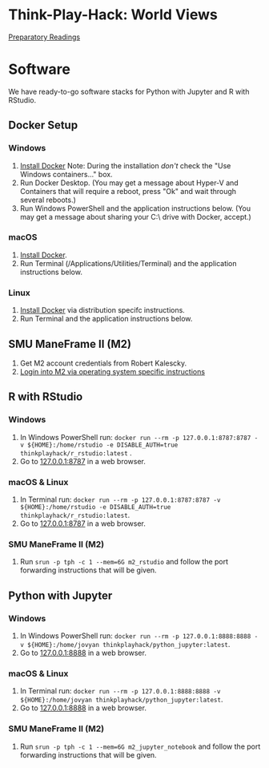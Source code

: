 # Think-Play-Hack: World Views

[Preparatory Readings](https://www.dropbox.com/sh/ru4dxh6rr6uqvfl/AADlPVWVEZ1BE4OcxPnZ0dpDa?dl=0)

# Software

We have ready-to-go software stacks for Python with Jupyter and R with RStudio.

## Docker Setup

### Windows

1. [Install Docker](https://download.docker.com/win/stable/Docker%20for%20Windows%20Installer.exe) Note: During the installation *don't* check the "Use Windows containers..." box.
2. Run Docker Desktop. (You may get a message about Hyper-V and Containers that will require a reboot, press "Ok" and wait through several reboots.)
3. Run Windows PowerShell and the application instructions below. (You may get a message about sharing your C:\ drive with Docker, accept.)

### macOS

1. [Install Docker](https://download.docker.com/mac/stable/Docker.dmg).
2. Run Terminal (/Applications/Utilities/Terminal) and the application instructions below.

### Linux

1. [Install Docker](https://docs.docker.com/install/) via distribution specifc instructions.
2. Run Terminal and the application instructions below.

## SMU ManeFrame II (M2)

1. Get M2 account credentials from Robert Kalescky.
2. [Login into M2 via operating system specific instructions](http://faculty.smu.edu/csc/documentation/access.html)

## R with RStudio

### Windows

1. In Windows PowerShell run: `docker run --rm -p 127.0.0.1:8787:8787 -v ${HOME}:/home/rstudio -e DISABLE_AUTH=true thinkplayhack/r_rstudio:latest` .
2. Go to [127.0.0.1:8787](http://127.0.0.1:8787) in a web browser.

### macOS & Linux

1. In Terminal run: `docker run --rm -p 127.0.0.1:8787:8787 -v ${HOME}:/home/rstudio -e DISABLE_AUTH=true thinkplayhack/r_rstudio:latest`.
2. Go to [127.0.0.1:8787](http://127.0.0.1:8787) in a web browser.

### SMU ManeFrame II (M2)

1. Run `srun -p tph -c 1 --mem=6G m2_rstudio` and follow the port forwarding instructions that will be given.

## Python with Jupyter

### Windows

1. In Windows PowerShell run: `docker run --rm -p 127.0.0.1:8888:8888 -v ${HOME}:/home/jovyan thinkplayhack/python_jupyter:latest`.
2. Go to [127.0.0.1:8888](127.0.0.1:8888) in a web browser.

### macOS & Linux

1. In Terminal run: `docker run --rm -p 127.0.0.1:8888:8888 -v ${HOME}:/home/jovyan thinkplayhack/python_jupyter:latest`.
2. Go to [127.0.0.1:8888](127.0.0.1:8888) in a web browser.

### SMU ManeFrame II (M2)

1. Run `srun -p tph -c 1 --mem=6G m2_jupyter_notebook` and follow the port forwarding instructions that will be given.

